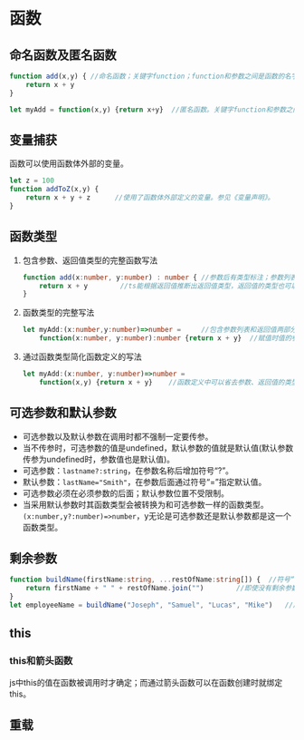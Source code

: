 # 函数

## 命名函数及匿名函数

```ts
function add(x,y) { //命名函数；关键字function；function和参数之间是函数的名字
    return x + y
}

let myAdd = function(x,y) {return x+y}  //匿名函数。关键字function和参数之间没有函数名字。
```

## 变量捕获

函数可以使用函数体外部的变量。

```ts
let z = 100
function addToZ(x,y) {
    return x + y + z      //使用了函数体外部定义的变量。参见《变量声明》。
}
```

## 函数类型

1. 包含参数、返回值类型的完整函数写法
    ```ts
    function add(x:number, y:number) : number { //参数后有类型标注；参数列表后有返回值类型标注
        return x + y        //ts能根据返回值推断出返回值类型，返回值的类型也可以省略不写
    }
    ```
1. 函数类型的完整写法
    ```ts
    let myAdd:(x:number,y:number)=>number =     //包含参数列表和返回值两部分；通过=>来连接；参数类型不能省略，否则会被推断为any；如果没返回值，那么要明确指定为void
        function(x:number, y:number):number {return x + y}  //赋值时值的参数名称可以和类型中的不一样
    ```
1. 通过函数类型简化函数定义的写法
    ```ts
    let myAdd:(x:number, y:number)=>number =
        function(x,y) {return x + y}    //函数定义中可以省去参数、返回值的类型，这些信息可以从函数类型中推断出来。
    ```

## 可选参数和默认参数

* 可选参数以及默认参数在调用时都不强制一定要传参。
* 当不传参时，可选参数的值是undefined，默认参数的值就是默认值(默认参数传参为undefined时，参数值也是默认值)。
* 可选参数：`lastname?:string`，在参数名称后增加符号“?”。
* 默认参数：`lastName="Smith"`，在参数后面通过符号“=”指定默认值。
* 可选参数必须在必须参数的后面；默认参数位置不受限制。
* 当采用默认参数时其函数类型会被转换为和可选参数一样的函数类型。`(x:number,y?:number)=>number`，y无论是可选参数还是默认参数都是这一个函数类型。

## 剩余参数

```ts
function buildName(firstName:string, ...restOfName:string[]) {  //符号“...”加上存储剩余参数的数组名；在函数类型定义中也是这种写法
    return firstName + " " + restOfName.join("")        //即使没有剩余参数，这个数组也会创建，其长度为0
}
let employeeName = buildName("Joseph", "Samuel", "Lucas", "Mike")   //后面的三个参数都会存到数组restOfName中
```

## this

### this和箭头函数

js中this的值在函数被调用时才确定；而通过箭头函数可以在函数创建时就绑定this。

## 重载



